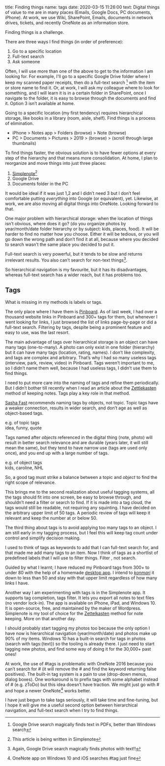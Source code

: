 title: Finding things
name: tags
date: 2020-03-15 11:26:00
text:
Digital things of value to me are in many places (Emails, Google Docs, PC documents, iPhone). At work, we use Wiki, SharePoint, Emails, documents in network drives, tickets, and recently OneNote as an information store. 

Finding things is a challenge.

There are three ways I find things (in order of preference):
1. Go to a specific location
2. Full-text search
3. Ask someone

Often, I will use more than one of the above to get to the information I am looking for. For example, I'll go to a specific Google Drive folder where I keep my scanned paper receipts, then do a full-text search [^1] with the item or store name to find it. Or, at work, I will ask my colleague where to look for something, and I will learn it is in a certain folder in SharePoint, once I navigate to the folder, it is easy to browse through the documents and find it. Option 3 isn’t available at home.

Going to a specific location (my first tendency) requires hierarchical storage, like books in a library (room, aisle, shelf). Find things is a process of elimination.

* iPhone > Notes app > Folders (browse) > Note (browse) 
* PC > Documents > Pictures > 2019 > (browse) > (scroll through large thumbnails)

To find things faster, the obvious solution is to have fewer options at every step of the hierarchy and that means more consolidation. At home, I plan to reorganize and move things into just three places: 

1. [Simplenote][5][^2]
2. Google Drive
3. Documents folder in the PC

It would be ideal if it was just 1,2 and I didn’t need 3 but I don’t feel comfortable putting _everything_ into Google (or equivalent), yet. Likewise, at work, we are also moving all digital things into OneNote. Looking forward to that.

One major problem with hierarchical storage: when the location of things isn’t obvious, where does it go? (do you organize photos by year/month/date folder hierarchy or by subject: kids, places, food). It will be harder to find no matter how you choose. Either it will be tedious, or you will go down the wrong path and don’t find it at all, because where you decided to search wasn’t the same place you decided to put it.

Full-text search is very powerful, but it tends to be slow and returns irrelevant results. You also can’t search for non-text things[^3].

So hierarchical navigation is my favourite, but it has its disadvantages, whereas full-text search has a wider reach, but it has problems too.

## Tags
What is missing in my methods is labels or tags. 

The only place where I have them is [Pinboard][2]. As of last week, I had over a thousand website links in Pinboard and 300+ tags for them, but whenever I went looking for links, I just browsed the list of links page-by-page or did a full-text search. Filtering by tags, despite being a prominent feature and easy to use, was the last resort.

The main advantage of tags over hierarchical storage is an object can have many tags (one-to-many). A photo can only exist in one folder (hierarchy) but it can have many tags (location, rating, names). I don’t like complexity, and tags are complex and arbitrary. That’s why I had so many useless tags (interview, park, review, video) in Pinboard. Tags weren’t important to me, so I didn’t name them well, because I had useless tags, I didn’t use them to find things.

I need to put more care into the naming of tags and refine them periodically. But I didn’t bother till recently when I read an article about the [Zettlekasten][2] method of keeping notes. Tags play a key role in that method. 

[Sasha Fast][3] recommends naming tags by objects, not topic. Topic tags have a weaker connection, results in wider search, and don’t age as well as object-based tags.

e.g. of topic tags<br>
idea, funny, quote

Tags named after _objects_ referenced in the digital thing (note, photo) will result in better search relevance and are durable (years later, it will still mean the same), but they tend to have narrow use (tags are used only once), and you end up with a large number of tags.

e.g. of object tags<br>
kids, caroline, NHL

So, a good tag must strike a balance between a topic and _object_ to find the right scope of relevance. 

This brings me to the second realization about useful tagging systems, all the tags should fit into one screen, be easy to browse through, and shouldn’t need a filter or search to find. If it is made into a tag cloud, the tags would still be readable, not requiring any squinting. I have decided on the arbitrary upper limit of 50 tags. A periodic review of tags will keep it relevant and keep the number at or below 50.

The third thing about tags is to avoid applying too many tags to an object. I am still early in my tagging process, but I feel this will keep tag count under control and simplify decision making.

I used to think of tags as keywords to add that I can full-text search for, and that made me add many tags to an item. Now I think of tags as a shortlist of predefined labels that I will use to filter things. Filter , not search.

Guided by what I learnt; I have reduced my Pinboard tags from 300+ to under 80 with the help of a homemade [desktop app][4]. I intend to _[konmari][6]_ it down to less than 50 and stay with that upper limit regardless of how many links I have.

Another way I am experimenting with tags is in the Simplenote app. It supports tag completion, tags filter. It lets you export all notes to text files (no vendor lock-in). The app is available on iPhone, iPad, and Windows 10. It is open-source, free, and maintained by the maker of Wordpress. Simplenote is my tool of choice for the [Zettelkasten][3] method for note keeping. More on that another day.

I should probably start tagging my photos too because the only option I have now is hierarchical navigation (year/month/date) and photos make up 90% of my items. Windows 10 has a built-in search for tags in photos (search with tags:{text}) so the tooling is already there. I just need to start tagging new photos, and find some way of doing it for the 30,000+ past ones!

At work, the use of #tags is problematic with OneNote 2016 because you can’t search for # (it will remove the # and find the keyword returning false positives). The built-in tag system is a pain to use (drop-down menus, dialog boxes). One workaround is to prefix tags with some alphabet instead of # (e.g. zToDo) but this idea doesn’t have traction. We might just go with # and hope a newer OneNote[^4] works better.

I have just begun to take tags seriously, it will take time and fine-tuning, but I hope it will give me a useful second option between hierarchical navigation, and full-text search when I try to find things.

[1]: https://pinboard.in
[2]: https://niklas-luhmann-archiv.de/bestand
[3]: https://zettelkasten.de/posts/object-tags-vs-topic-tags/
[4]: https://github.com/richsuca/Retag/releases
[5]: https://simplenote.com/
[6]: https://konmari.com/

[^1]: Google Drive search magically finds text in PDFs, better than Windows search
[^2]: This article is being written in Simplenote
[^3]: Again, Google Drive search magically finds photos with text!!
[^4]: OneNote app on Windows 10 and iOS searches #tag just fine